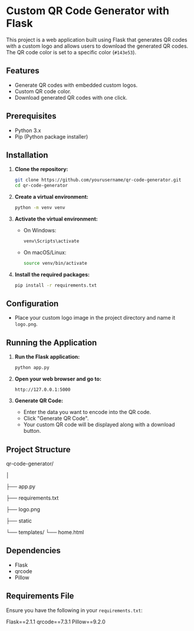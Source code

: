 # Custom QR Code Generator with Flask

This project is a web application built using Flask that generates QR codes with a custom logo and allows users to download the generated QR codes. The QR code color is set to a specific color (`#143e53`).

## Features

- Generate QR codes with embedded custom logos.
- Custom QR code color.
- Download generated QR codes with one click.

## Prerequisites

- Python 3.x
- Pip (Python package installer)

## Installation

1. **Clone the repository:**

    ```bash
    git clone https://github.com/yourusername/qr-code-generator.git
    cd qr-code-generator
    ```

2. **Create a virtual environment:**

    ```bash
    python -m venv venv
    ```

3. **Activate the virtual environment:**

    - On Windows:

        ```bash
        venv\Scripts\activate
        ```

    - On macOS/Linux:

        ```bash
        source venv/bin/activate
        ```

4. **Install the required packages:**

    ```bash
    pip install -r requirements.txt
    ```

## Configuration

- Place your custom logo image in the project directory and name it `logo.png`.

## Running the Application

1. **Run the Flask application:**

    ```bash
    python app.py
    ```

2. **Open your web browser and go to:**

    ```
    http://127.0.0.1:5000
    ```

3. **Generate QR Code:**
    - Enter the data you want to encode into the QR code.
    - Click "Generate QR Code".
    - Your custom QR code will be displayed along with a download button.

## Project Structure

qr-code-generator/

│

├── app.py

├── requirements.txt

├── logo.png

├── static

└── templates/
    └── home.html


## Dependencies

- Flask
- qrcode
- Pillow

## Requirements File

Ensure you have the following in your `requirements.txt`:

Flask==2.1.1
qrcode==7.3.1
Pillow==9.2.0
